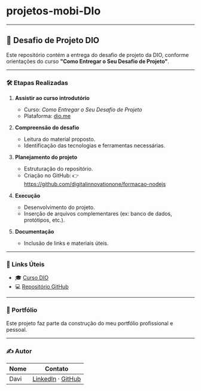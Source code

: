 # projetos-mobi-DIo

---
## 🚀 Desafio de Projeto DIO

Este repositório contém a entrega do desafio de projeto da DIO, conforme orientações do curso **"Como Entregar o Seu Desafio de Projeto"**.

---

### 🛠️ Etapas Realizadas

1. **Assistir ao curso introdutório**

   * Curso: *Como Entregar o Seu Desafio de Projeto*
   * Plataforma: [dio.me](https://www.dio.me)

2. **Compreensão do desafio**

   * Leitura do material proposto.
   * Identificação das tecnologias e ferramentas necessárias.

3. **Planejamento do projeto**

   * Estruturação do repositório.
   * Criação no GitHub:
     👉 https://github.com/digitalinnovationone/formacao-nodejs
    

4. **Execução**

   * Desenvolvimento do projeto.
   * Inserção de arquivos complementares (ex: banco de dados, protótipos, etc.).

5. **Documentação**

   * Inclusão de links e materiais úteis.

---

### 🔗 Links Úteis

* 🎓 [Curso DIO](https://web.dio.me/track/meutudo-mobile-developer)
* 💻 [Repositório GitHub](https://github.com/davi-lima-net/projetos-mobi-DIo)

---

### 💼 Portfólio

Este projeto faz parte da construção do meu portfólio profissional e pessoal.

---

### ✍️ Autor

| Nome     | Contato                                                                                       |
| -------- | --------------------------------------------------------------------------------------------- |
| Davi | [LinkedIn](https://www.linkedin.com/in/davi-vinicius-lima-silva-b2508b206) · [GitHub](https://github.com/davi-lima-net) |

